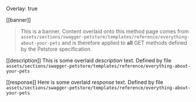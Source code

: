 Overlay: true

[[banner]]
> This is a banner. Content overlaid onto this method page comes from 
`assets/sections/swagger-petstore/templates/reference/everything-about-your-pets`
and is therefore applied to **all** GET methods defined by the Petstore specification.

[[description]]
This is some overlaid *description* text. Defined by file
`assets/sections/swagger-petstore/templates/reference/everything-about-your-pets`

[[response]]
Here is some overlaid *response* text. Defined by file 
`assets/sections/swagger-petstore/templates/reference/everything-about-your-pets`
